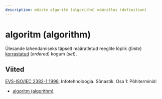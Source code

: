 ```yaml
---
description: mõiste algoritm (algorithm) määratlus (definition)
---
```


# algoritm (algorithm)

Ülesande lahendamiseks täpselt määratletud reeglite lõplik (_finite_) [korrastatud](korrastama-to-order.md) (_ordered_) kogum (_set_).

## Viited

[EVS-ISO/IEC 2382-1:1998](https://www.evs.ee/et/evs-iso-iec-2382-1-1998), Infotehnoloogia. Sõnastik. Osa 1: Põhiterminid:

* [algoritm (algorithm) ](https://www.eki.ee/dict/its/index.cgi?Q=D065ABD8-6C03-1014-88DC-FC5F0DBED45A\&F=GUID\&C01=1\&C02=0\&C10=1)
